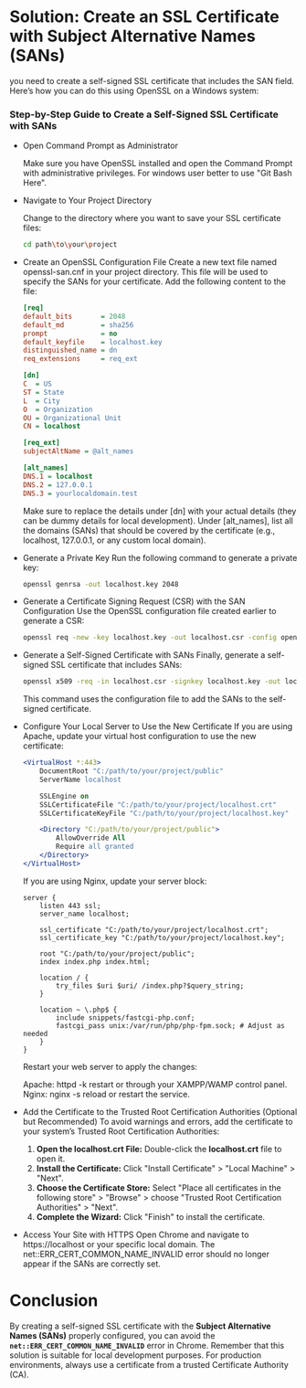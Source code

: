 # Solution: Create an SSL Certificate with Subject Alternative Names (SANs)

you need to create a self-signed SSL certificate that includes the SAN field. Here’s how you can do this using OpenSSL on a Windows system:

### Step-by-Step Guide to Create a Self-Signed SSL Certificate with SANs

- Open Command Prompt as Administrator

  Make sure you have OpenSSL installed and open the Command Prompt with administrative privileges. For windows user better to use "Git Bash Here".

- Navigate to Your Project Directory

  Change to the directory where you want to save your SSL certificate files:

  ```bash
  cd path\to\your\project
  ```

- Create an OpenSSL Configuration File
  Create a new text file named openssl-san.cnf in your project directory. This file will be used to specify the SANs for your certificate. Add the following content to the file:

  ```ini
  [req]
  default_bits       = 2048
  default_md         = sha256
  prompt             = no
  default_keyfile    = localhost.key
  distinguished_name = dn
  req_extensions     = req_ext

  [dn]
  C  = US
  ST = State
  L  = City
  O  = Organization
  OU = Organizational Unit
  CN = localhost

  [req_ext]
  subjectAltName = @alt_names

  [alt_names]
  DNS.1 = localhost
  DNS.2 = 127.0.0.1
  DNS.3 = yourlocaldomain.test
  ```

  Make sure to replace the details under [dn] with your actual details (they can be dummy details for local development). Under [alt_names], list all the domains (SANs) that should be covered by the certificate (e.g., localhost, 127.0.0.1, or any custom local domain).

- Generate a Private Key
  Run the following command to generate a private key:

  ```bash
  openssl genrsa -out localhost.key 2048
  ```

- Generate a Certificate Signing Request (CSR) with the SAN Configuration
  Use the OpenSSL configuration file created earlier to generate a CSR:

  ```bash
  openssl req -new -key localhost.key -out localhost.csr -config openssl-san.cnf
  ```

- Generate a Self-Signed Certificate with SANs
  Finally, generate a self-signed SSL certificate that includes SANs:

  ```bash
  openssl x509 -req -in localhost.csr -signkey localhost.key -out localhost.crt -days 365 -extensions req_ext -extfile openssl-san.cnf
  ```

  This command uses the configuration file to add the SANs to the self-signed certificate.

- Configure Your Local Server to Use the New Certificate
  If you are using Apache, update your virtual host configuration to use the new certificate:

  ```apache
  <VirtualHost *:443>
      DocumentRoot "C:/path/to/your/project/public"
      ServerName localhost

      SSLEngine on
      SSLCertificateFile "C:/path/to/your/project/localhost.crt"
      SSLCertificateKeyFile "C:/path/to/your/project/localhost.key"

      <Directory "C:/path/to/your/project/public">
          AllowOverride All
          Require all granted
      </Directory>
  </VirtualHost>
  ```

  If you are using Nginx, update your server block:

  ```nginx
  server {
      listen 443 ssl;
      server_name localhost;

      ssl_certificate "C:/path/to/your/project/localhost.crt";
      ssl_certificate_key "C:/path/to/your/project/localhost.key";

      root "C:/path/to/your/project/public";
      index index.php index.html;

      location / {
          try_files $uri $uri/ /index.php?$query_string;
      }

      location ~ \.php$ {
          include snippets/fastcgi-php.conf;
          fastcgi_pass unix:/var/run/php/php-fpm.sock; # Adjust as needed
      }
  }
  ```

  Restart your web server to apply the changes:

  Apache: httpd -k restart or through your XAMPP/WAMP control panel.
  Nginx: nginx -s reload or restart the service.

- Add the Certificate to the Trusted Root Certification Authorities (Optional but Recommended)
  To avoid warnings and errors, add the certificate to your system’s Trusted Root Certification Authorities:

  1. **Open the localhost.crt File:** Double-click the **localhost.crt** file to open it.
  2. **Install the Certificate:** Click "Install Certificate" > "Local Machine" > "Next".
  3. **Choose the Certificate Store:** Select "Place all certificates in the following store" > "Browse" > choose "Trusted Root Certification Authorities" > "Next".
  4. **Complete the Wizard:** Click "Finish" to install the certificate.

- Access Your Site with HTTPS
  Open Chrome and navigate to https://localhost or your specific local domain. The net::ERR_CERT_COMMON_NAME_INVALID error should no longer appear if the SANs are correctly set.

# Conclusion

By creating a self-signed SSL certificate with the **Subject Alternative Names (SANs)** properly configured, you can avoid the **`net::ERR_CERT_COMMON_NAME_INVALID`** error in Chrome. Remember that this solution is suitable for local development purposes. For production environments, always use a certificate from a trusted Certificate Authority (CA).
